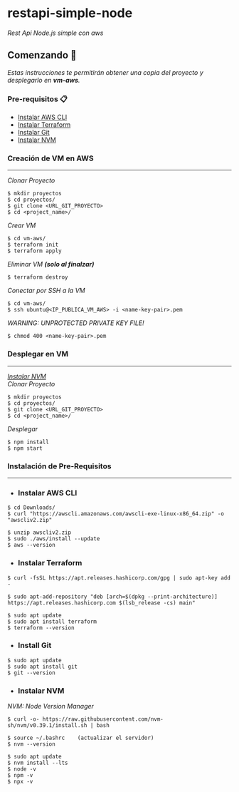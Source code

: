 # restapi-simple-node

_Rest Api Node.js simple con aws_

## Comenzando 🚀
_Estas instrucciones te permitirán obtener una copia del proyecto y desplegarlo en **vm-aws**._

### Pre-requisitos 📋

* [Instalar AWS CLI](#instalar-aws-cli)
* [Instalar Terraform](#instalar-terraform)
* [Instalar Git](#instalar-git)
* [Instalar NVM](#instalar-nvm)

### **Creación de VM en AWS**
***
_Clonar Proyecto_
```
$ mkdir proyectos
$ cd proyectos/
$ git clone <URL_GIT_PROYECTO>
$ cd <project_name>/
```
_Crear VM_
```
$ cd vm-aws/
$ terraform init
$ terraform apply
```
_Eliminar VM **(solo al finalzar)**_
```
$ terraform destroy
```
_Conectar por SSH a la VM_

```
$ cd vm-aws/
$ ssh ubuntu@<IP_PUBLICA_VM_AWS> -i <name-key-pair>.pem
```
_WARNING: UNPROTECTED PRIVATE KEY FILE!_
```
$ chmod 400 <name-key-pair>.pem
```
### **Desplegar en VM**
***
_[Instalar NVM](#instalar-nvm)_\
_Clonar Proyecto_
```
$ mkdir proyectos
$ cd proyectos/
$ git clone <URL_GIT_PROYECTO>
$ cd <project_name>/
```
_Desplegar_
```
$ npm install
$ npm start
```


### **Instalación de Pre-Requisitos**
***
* ### Instalar AWS CLI
```
$ cd Downloads/
$ curl "https://awscli.amazonaws.com/awscli-exe-linux-x86_64.zip" -o "awscliv2.zip"

$ unzip awscliv2.zip
$ sudo ./aws/install --update
$ aws --version
```

* ### Instalar Terraform
```
$ curl -fsSL https://apt.releases.hashicorp.com/gpg | sudo apt-key add -

$ sudo apt-add-repository "deb [arch=$(dpkg --print-architecture)] https://apt.releases.hashicorp.com $(lsb_release -cs) main"

$ sudo apt update
$ sudo apt install terraform
$ terraform --version
```

* ### Install Git
```
$ sudo apt update
$ sudo apt install git
$ git --version
```

* ### Instalar NVM
_NVM: Node Version Manager_
```
$ curl -o- https://raw.githubusercontent.com/nvm-sh/nvm/v0.39.1/install.sh | bash

$ source ~/.bashrc    (actualizar el servidor)
$ nvm --version

$ sudo apt update
$ nvm install --lts
$ node -v
$ npm -v
$ npx -v

```
